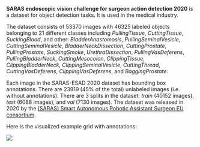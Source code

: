 **SARAS endoscopic vision challenge for surgeon action detection 2020** is a dataset for object detection tasks. It is used in the medical industry.

The dataset consists of 53370 images with 46325 labeled objects belonging to 21 different classes including *PullingTissue*, *CuttingTissue*, *SuckingBlood*, and other: *BladderAnastomosis*, *PullingSeminalVesicle*, *CuttingSeminalVesicle*, *BladderNeckDissection*, *CuttingProstate*, *PullingProstate*, *SuckingSmoke*, *UrethraDissection*, *PullingVasDeferens*, *PullingBladderNeck*, *CuttingMesocolon*, *ClippingTissue*, *ClippingBladderNeck*, *ClippingSeminalVesicle*, *CuttingThread*, *CuttingVasDeferens*, *ClippingVasDeferens*, and *BaggingProstate*.

Each image in the SARAS-ESAD 2020 dataset has bounding box annotations. There are 23919 (45% of the total) unlabeled images (i.e. without annotations). There are 3 splits in the dataset: *train* (40152 images), *test* (6088 images), and *val* (7130 images). The dataset was released in 2020 by the [(SARAS) Smart Autonomous Robotic Assistant Surgeon EU consortium](http://saras-project.eu/).

Here is the visualized example grid with annotations:

<img src="https://github.com/dataset-ninja/saras-esad-2020/raw/main/visualizations/horizontal_grid.png">
